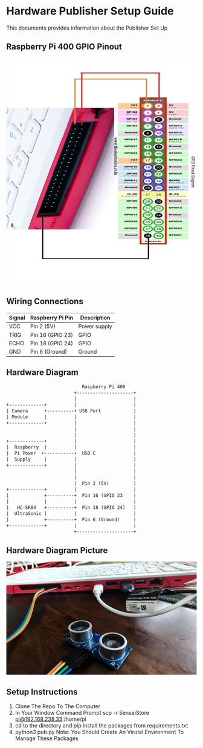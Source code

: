 # Hardware Publisher Setup Guide
This documents provides information about the Publisher Set Up

## Raspberry Pi 400 GPIO Pinout
<img src="/SenseiStore/static/images/pi400_connectivity_guide.jpg" height="600px" width="500px">

## Wiring Connections
| Signal     | Raspberry Pi Pin | Description |
|------------|------------------|-------------|
| VCC        | Pin 2 (5V)       | Power supply |
| TRIG       | Pin 16 (GPIO 23) | GPIO |
| ECHO       | Pin 18 (GPIO 24) | GPIO |
| GND        | Pin 6 (Ground)   | Ground |

## Hardware Diagram
```
                            Raspberry Pi 400  
                         +---------------------+
                         |                     |
+-------------+          |                     |
| Camera      +----------+ USB Port            |
| Module      |          |                     |
+-------------+          |                     |
                         |                     |
                         |                     |
+-------------+          |                     |
|  Raspberry  |          |                     |                       
|  Pi Power  +-----------+  USB C              |
|  Supply     |          |                     |
+-------------+          |                     |
                         |                     |
                         |                     |
                         |  Pin 2 (5V)         |
+-------------+          |                     |
|             +----------+  Pin 16 (GPIO 23    |
|             |          |                     |
|   HC-SR04   +----------+  Pin 18 (GPIO 24)   |
|  UltraSonic |          |                     |
|             +----------+  Pin 6 (Ground)     |
+-------------+          |                     |
                         +---------------------+
```
## Hardware Diagram Picture
<img src="/SenseiStore/static/images/publisher_connectivity_guide.jpeg" height="300px" width="100%">

## Setup Instructions
1. Clone The Repo To The Computer 
2. In Your Window Command Prompt scp -r SenseiStore pi@192.168.238.33:/home/pi
3. cd to the directory and pip install the packages from requirements.txt
4. python3 pub.py
Note: You Should Create An Virutal Environment To Manage These Packages
